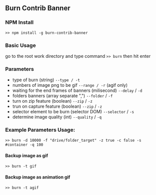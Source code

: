 ## Burn Contrib Banner ##

### NPM Install 
`>> npm install -g burn-contrib-banner`

### Basic Usage
go to the root work directory and type command
`>> burn` then hit enter

### Parameters 
- type of burn (string) `--type / -t`
- numbers of image png to be gif `--range / -r` (agif only)
- waiting for the end frames of banners (milisecond) `--delay` / `-d`
- folders banners (array separate ",") `--folder` / `-f`
- turn on zip feature (boolean) `--zip` / `-z`
- trun on capture feature (boolean) `--zip` / `-z`
- selector element to be burn (selector DOM) `--selector` / `-s`
- determine image quality (int) `--quality` / `-q`

### Example Parameters Usage: 
`>> burn -d 10000 -f "drive/folder_target" -z true -c false -s #container -q 100`

#### Backup image as gif 
`>> burn -t gif`

#### Backup image as animation gif 
`>> burn -t agif`
